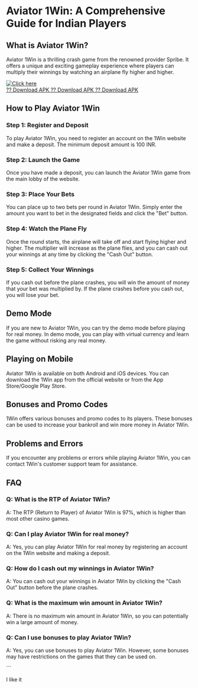 # Aviator 1Win: A Comprehensive Guide for Indian Players

## What is Aviator 1Win?

Aviator 1Win is a thrilling crash game from the renowned provider
Spribe. It offers a unique and exciting gameplay experience where
players can multiply their winnings by watching an airplane fly higher
and higher.

[![Click
here](https://readscoops.com/wp-content/uploads/2023/03/Readscoop-aviator-1-1.jpg)](https://traff.sbs/deff)\
[?? Download APK ?? Download APK ?? Download
APK](https://traff.sbs/deff)

## How to Play Aviator 1Win

### Step 1: Register and Deposit

To play Aviator 1Win, you need to register an account on the 1Win
website and make a deposit. The minimum deposit amount is 100 INR.

### Step 2: Launch the Game

Once you have made a deposit, you can launch the Aviator 1Win game from
the main lobby of the website.

### Step 3: Place Your Bets

You can place up to two bets per round in Aviator 1Win. Simply enter the
amount you want to bet in the designated fields and click the
"Bet" button.

### Step 4: Watch the Plane Fly

Once the round starts, the airplane will take off and start flying
higher and higher. The multiplier will increase as the plane flies, and
you can cash out your winnings at any time by clicking the "Cash
Out" button.

### Step 5: Collect Your Winnings

If you cash out before the plane crashes, you will win the amount of
money that your bet was multiplied by. If the plane crashes before you
cash out, you will lose your bet.

## Demo Mode

If you are new to Aviator 1Win, you can try the demo mode before playing
for real money. In demo mode, you can play with virtual currency and
learn the game without risking any real money.

## Playing on Mobile

Aviator 1Win is available on both Android and iOS devices. You can
download the 1Win app from the official website or from the App
Store/Google Play Store.

## Bonuses and Promo Codes

1Win offers various bonuses and promo codes to its players. These
bonuses can be used to increase your bankroll and win more money in
Aviator 1Win.

## Problems and Errors

If you encounter any problems or errors while playing Aviator 1Win, you
can contact 1Win\'s customer support team for assistance.

## FAQ

### Q: What is the RTP of Aviator 1Win?

A: The RTP (Return to Player) of Aviator 1Win is 97%, which is higher
than most other casino games.

### Q: Can I play Aviator 1Win for real money?

A: Yes, you can play Aviator 1Win for real money by registering an
account on the 1Win website and making a deposit.

### Q: How do I cash out my winnings in Aviator 1Win?

A: You can cash out your winnings in Aviator 1Win by clicking the
"Cash Out" button before the plane crashes.

### Q: What is the maximum win amount in Aviator 1Win?

A: There is no maximum win amount in Aviator 1Win, so you can
potentially win a large amount of money.

### Q: Can I use bonuses to play Aviator 1Win?

A: Yes, you can use bonuses to play Aviator 1Win. However, some bonuses
may have restrictions on the games that they can be used on.

\`\`\`


I like it
